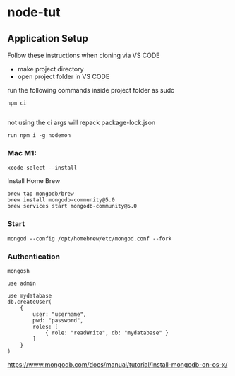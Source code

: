# node-tut



## Application Setup

Follow these instructions when cloning via VS CODE

* make project directory
* open project folder in VS CODE

run the following commands inside project folder as sudo
```
npm ci  
 
```
not using the ci args will repack package-lock.json

```
run npm i -g nodemon
```

### Mac M1:
```
xcode-select --install
```
Install Home Brew
```
brew tap mongodb/brew
brew install mongodb-community@5.0
brew services start mongodb-community@5.0

```
### Start
```
mongod --config /opt/homebrew/etc/mongod.conf --fork
```

### Authentication
```
mongosh

use admin

use mydatabase
db.createUser(
    {
        user: "username",
        pwd: "password",
        roles: [
            { role: "readWrite", db: "mydatabase" }
        ]
    }
)
```




https://www.mongodb.com/docs/manual/tutorial/install-mongodb-on-os-x/

